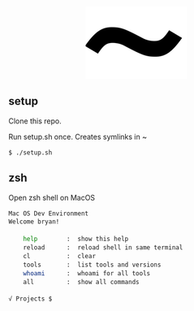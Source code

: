
<p align="center">
    <img src="res/tilda.png"/>
</p>

## setup

Clone this repo.

Run setup.sh once.  Creates symlinks in ~

```bash
$ ./setup.sh
```

## zsh

Open zsh shell on MacOS

```bash
Mac OS Dev Environment
Welcome bryan!

    help        :  show this help
    reload      :  reload shell in same terminal
    cl          :  clear    
    tools       :  list tools and versions
    whoami      :  whoami for all tools
    all         :  show all commands

√ Projects $
```